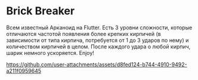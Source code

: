 # Brick Breaker

Всем известный Арканоид на Flutter. Есть 3 уровни сложности, которые отличаются частотой появления более крепких кирпичей (в зависимости от типа кирпича, потребуется от 1 до 3 ударов по нему) и количеством кирпичей в целом. После каждого удара о любой кирпич, шарик немного ускоряется. Enjoy!

https://github.com/user-attachments/assets/d8fed124-b744-4910-9492-a211f0959645

